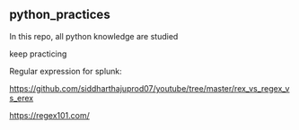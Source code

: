 ## python_practices

In this repo, all python knowledge are studied 

keep practicing


Regular expression for splunk: 

https://github.com/siddharthajuprod07/youtube/tree/master/rex_vs_regex_vs_erex

https://regex101.com/